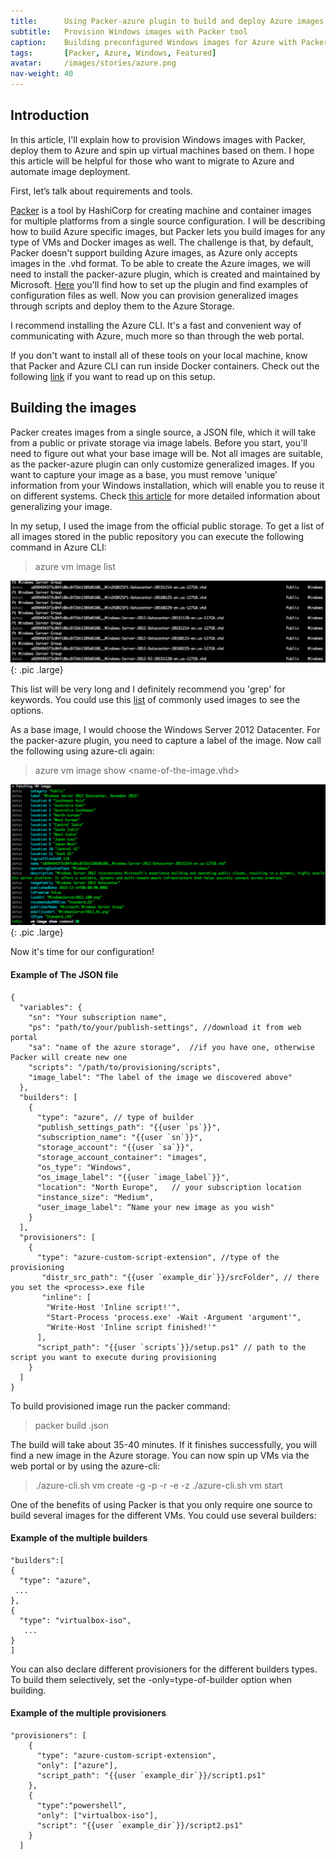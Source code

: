 ```yaml
---
title:      Using Packer-azure plugin to build and deploy Azure images
subtitle:   Provision Windows images with Packer tool
caption:    Building preconfigured Windows images for Azure with Packer
tags:       [Packer, Azure, Windows, Featured]
avatar:     /images/stories/azure.png
nav-weight: 40
---
```


## Introduction

In this article, I'll explain how to provision Windows images with Packer, deploy them to Azure and spin up virtual machines based on them.
I hope this article will be helpful for those who want to migrate to Azure and automate image deployment.

<!--break-->

First, let’s talk about requirements and tools.

[Packer](https://www.packer.io) is a tool by HashiCorp for creating machine and container images for multiple platforms from a single source configuration. I will be describing how to build Azure specific images, but Packer lets you build images for any type of VMs and Docker images as well. The challenge is that, by default, Packer doesn't support building Azure images, as Azure only accepts images in the .vhd format. To be able to create the Azure images, we will need to install the packer-azure plugin, which is created and maintained by Microsoft.
[Here](https://github.com/Azure/packer-azure) you'll find how to set up the plugin and find examples of configuration files as well.
Now you can provision generalized images through scripts and deploy them to the Azure Storage.

I recommend installing the Azure CLI.
It's a fast and convenient way of communicating with Azure, much more so than through the web portal.

If you don't want to install all of these tools on your local machine, know that Packer and Azure CLI can run inside Docker containers.
Check out the following [link](https://github.com/Praqma/packer-made-win-slave) if you want to read up on this setup.

## Building the images

Packer creates images from a single source, a JSON file, which it will take from a public or private storage via image labels.
Before you start, you'll need to figure out what your base image will be.
Not all images are suitable, as the packer-azure plugin can only customize generalized images.
If you want to capture your image as a base, you must remove 'unique' information from your Windows installation, which will enable you to reuse it on different systems.
Check [this article](https://technet.microsoft.com/en-us/library/hh824938.aspx) for more detailed information about generalizing your image.

In my setup, I used the image from the official public storage.
To get a list of all images stored in the public repository you can execute the following command in Azure CLI:
> azure vm image list

![List](/images/stories/azure-list.png){: .pic .large}

This list will be very long and I definitely recommend you 'grep' for keywords.
You could use this [list](https://azure.microsoft.com/en-us/documentation/articles/virtual-machines-linux-cli-ps-findimage/) of commonly used images to see the options.

As a base image, I would choose the Windows Server 2012 Datacenter.
For the packer-azure plugin, you need to capture a label of the image.
Now call the following using azure-cli again:
>azure vm image show <name-of-the-image.vhd>

![Show](/images/stories/azure-show.png){: .pic .large}

Now it's time for our configuration!

#### Example of The JSON file

	{
	  "variables": {
	    "sn": "Your subscription name",
	    "ps": "path/to/your/publish-settings", //download it from web portal
	    "sa": "name of the azure storage",  //if you have one, otherwise Packer will create new one
	    "scripts": "/path/to/provisioning/scripts",
	    "image_label": "The label of the image we discovered above"
	  },
	  "builders": [
	    {
	      "type": "azure", // type of builder
	      "publish_settings_path": "{{user `ps`}}",
	      "subscription_name": "{{user `sn`}}",
	      "storage_account": "{{user `sa`}}",
	      "storage_account_container": "images",
	      "os_type": "Windows",
	      "os_image_label": "{{user `image_label`}}",
	      "location": "North Europe",   // your subscription location
	      "instance_size": "Medium",
	      "user_image_label": “Name your new image as you wish"
	    }
	  ],
	  "provisioners": [
	    {
	      "type": "azure-custom-script-extension", //type of the provisioning
	       "distr_src_path": "{{user `example_dir`}}/srcFolder", // there you set the <process>.exe file
	       "inline": [
	        "Write-Host 'Inline script!'",
	        "Start-Process 'process.exe' -Wait -Argument 'argument'",
	        "Write-Host 'Inline script finished!'"
	      ],
	      "script_path": "{{user `scripts`}}/setup.ps1" // path to the script you want to execute during provisioning
	    }
	  ]
	}

To build provisioned image run the packer command:
>  packer build <name-of-the-json-file>.json

The build will take about 35-40 minutes.
If it finishes successfully, you will find a new image in the Azure storage.
You can now spin up VMs via the web portal or by using the azure-cli:
> ./azure-cli.sh vm create <VM-name> <image-name> -g <username> -p <pwd>  -r -e -z <size-of-instance>
> ./azure-cli.sh vm start <VM-name>

One of the benefits of using Packer is that you only require one source to build several images for the different VMs.
You could use several builders:

#### Example of the multiple builders

	"builders":[
	{
	  "type": "azure",
	 ...
	},
	{
	  "type": "virtualbox-iso",
	   ...
	}
	]

You can also declare different provisioners for the different builders types.
To build them selectively, set the -only=type-of-builder option when building.

#### Example of the multiple provisioners

	"provisioners": [
	    {
	      "type": "azure-custom-script-extension",
	      "only": ["azure"],
	      "script_path": "{{user `example_dir`}}/script1.ps1"
	    },
	    {
	      "type":"powershell",
	      "only": ["virtualbox-iso"],
	      "script": "{{user `example_dir`}}/script2.ps1"
	    }
	  ]
